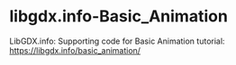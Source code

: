 # libgdx.info-Basic_Animation
LibGDX.info: Supporting code for Basic Animation tutorial: https://libgdx.info/basic_animation/
